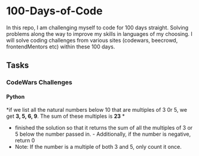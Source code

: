 # 100-Days-of-Code

In this repo, I am challenging myself to code for 100 days straight. Solving problems along the way to improve my skills in languages of my choosing. I will solve coding challenges from various sites (codewars, beecrowd, frontendMentors etc) within these 100 days.

## Tasks

### CodeWars Challenges

#### Python
*if we list all the natural numbers below 10 that are multiples of 3 0r 5, we get **3, 5, 6, 9**. The sum of these multiples is **23** *
   - finished the solution so that it returns the sum of all the multiples of 3 or 5 below the number passed in.    - Additionally, if the number is negative, return 0
   - Note: If the number is a multiple of both 3 and 5, only count it once.
